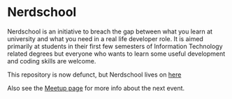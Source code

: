 Nerdschool 
=======================
Nerdschool is an initiative to breach the gap between what you learn at university and what you need in a real life developer role. It is aimed primarily at students in their first few semesters of Information Technology related degrees but everyone who wants to learn some useful development and coding skills are welcome.


This repository is now defunct, but Nerdschool lives on [here](https://github.com/nerdschoolbergen/)

Also see the [Meetup page](http://www.meetup.com/Bergen-Nerdschool/) for more info about the next event.


